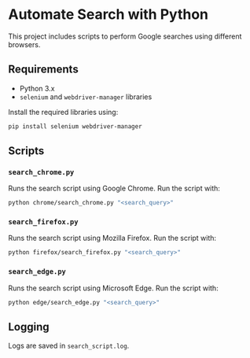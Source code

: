 # Automate Search with Python 
 
This project includes scripts to perform Google searches using different browsers. 
 
## Requirements 
- Python 3.x 
- `selenium` and `webdriver-manager` libraries 
 
Install the required libraries using: 
```bash 
pip install selenium webdriver-manager 
``` 
 
## Scripts 
 
### `search_chrome.py` 
Runs the search script using Google Chrome. Run the script with: 
```bash 
python chrome/search_chrome.py "<search_query>" 
```
 
### `search_firefox.py` 
Runs the search script using Mozilla Firefox. Run the script with: 
```bash 
python firefox/search_firefox.py "<search_query>" 
``` 
 
### `search_edge.py` 
Runs the search script using Microsoft Edge. Run the script with: 
```bash 
python edge/search_edge.py "<search_query>" 
``` 
 
## Logging 
Logs are saved in `search_script.log`. 
